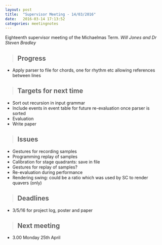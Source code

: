 ```yaml
---
layout: post
title:  "Supervisor Meeting - 14/03/2016"
date:   2016-03-14 17:13:52
categories: meetingnotes
---
```


Eighteenth supervisor meeting of the Michaelmas Term. _Will Jones and Dr Steven Bradley_

>Progress
>---
* Apply parser to file for chords, one for rhythm etc allowing references between lines

>Targets for next time
>---
* Sort out recursion in input grammar
* Include events in event table for future re-evaluation once parser is sorted
* Evaluation
* Write paper

>Issues
>---
* Gestures for recording samples
* Programming replay of samples
* Calibration for stage quadrants: save in file
* Gestures for replay of samples?
* Re-evaluation during performance
* Rendering swing: could be a ratio which was used by SC to render quavers (only)

>Deadlines
>---
* 3/5/16 for project log, poster and paper

>Next meeting
>---
* 3.00 Monday 25th April